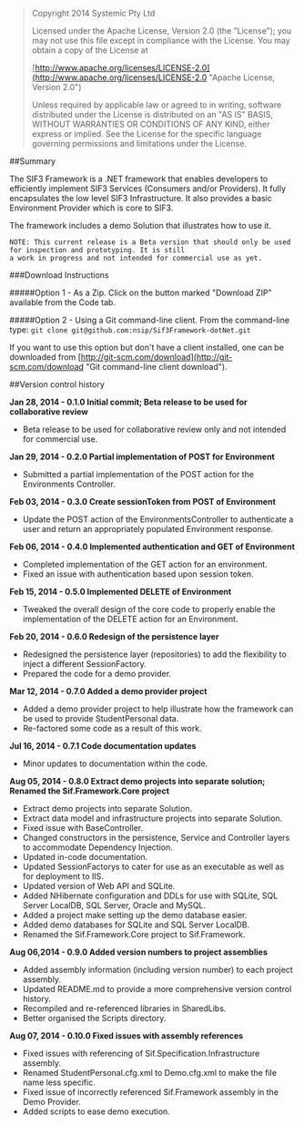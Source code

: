 > Copyright 2014 Systemic Pty Ltd
> 
> Licensed under the Apache License, Version 2.0 (the "License");
> you may not use this file except in compliance with the License.
> You may obtain a copy of the License at
> 
> [http://www.apache.org/licenses/LICENSE-2.0](http://www.apache.org/licenses/LICENSE-2.0 "Apache License, Version 2.0")
> 
> Unless required by applicable law or agreed to in writing, software
> distributed under the License is distributed on an "AS IS" BASIS,
> WITHOUT WARRANTIES OR CONDITIONS OF ANY KIND, either express or implied.
> See the License for the specific language governing permissions and
> limitations under the License.

##Summary

The SIF3 Framework is a .NET framework that enables developers to efficiently implement SIF3 Services (Consumers and/or Providers). It fully encapsulates the low level SIF3 Infrastructure. It also provides a basic Environment Provider which is core to SIF3.

The framework includes a demo Solution that illustrates how to use it.

    NOTE: This current release is a Beta version that should only be used for inspection and prototyping. It is still
    a work in progress and not intended for commercial use as yet.

###Download Instructions

#####Option 1 - As a Zip.
Click on the button marked "Download ZIP" available from the Code tab.

#####Option 2 - Using a Git command-line client.
From the command-line type: `git clone git@github.com:nsip/Sif3Framework-dotNet.git`

If you want to use this option but don't have a client installed, one can be downloaded from [http://git-scm.com/download](http://git-scm.com/download "Git command-line client download").

##Version control history

**Jan 28, 2014 - 0.1.0 Initial commit; Beta release to be used for collaborative review**

- Beta release to be used for collaborative review only and not intended for commercial use.

**Jan 29, 2014 - 0.2.0 Partial implementation of POST for Environment**

- Submitted a partial implementation of the POST action for the Environments Controller.

**Feb 03, 2014 - 0.3.0 Create sessionToken from POST of Environment**

- Update the POST action of the EnvironmentsController to authenticate a user and return an appropriately populated Environment response.

**Feb 06, 2014 - 0.4.0 Implemented authentication and GET of Environment**

- Completed implementation of the GET action for an environment.
- Fixed an issue with authentication based upon session token.

**Feb 15, 2014 - 0.5.0 Implemented DELETE of Environment**

- Tweaked the overall design of the core code to properly enable the implementation of the DELETE action for an Environment.

**Feb 20, 2014 - 0.6.0 Redesign of the persistence layer**

- Redesigned the persistence layer (repositories) to add the flexibility to inject a different SessionFactory.
- Prepared the code for a demo provider.

**Mar 12, 2014 - 0.7.0 Added a demo provider project**

- Added a demo provider project to help illustrate how the framework can be used to provide StudentPersonal data.
- Re-factored some code as a result of this work.

**Jul 16, 2014 - 0.7.1 Code documentation updates**

- Minor updates to documentation within the code.

**Aug 05, 2014 - 0.8.0 Extract demo projects into separate solution; Renamed the Sif.Framework.Core project**

- Extract demo projects into separate Solution.
- Extract data model and infrastructure projects into separate Solution.
- Fixed issue with BaseController.
- Changed constructors in the persistence, Service and Controller layers to accommodate Dependency Injection.
- Updated in-code documentation.
- Updated SessionFactorys to cater for use as an executable as well as for deployment to IIS.
- Updated version of Web API and SQLite.
- Added NHibernate configuration and DDLs for use with SQLite, SQL Server LocalDB, SQL Server, Oracle and MySQL.
- Added a project make setting up the demo database easier.
- Added demo databases for SQLite and SQL Server LocalDB.
- Renamed the Sif.Framework.Core project to Sif.Framework.

**Aug 06,2014 - 0.9.0 Added version numbers to project assemblies**

- Added assembly information (including version number) to each project assembly.
- Updated README.md to provide a more comprehensive version control history.
- Recompiled and re-referenced libraries in SharedLibs.
- Better organised the Scripts directory.

**Aug 07, 2014 - 0.10.0 Fixed issues with assembly references**

- Fixed issues with referencing of Sif.Specification.Infrastructure assembly.
- Renamed StudentPersonal.cfg.xml to Demo.cfg.xml to make the file name less specific.
- Fixed issue of incorrectly referenced Sif.Framework assembly in the Demo Provider.
- Added scripts to ease demo execution.
